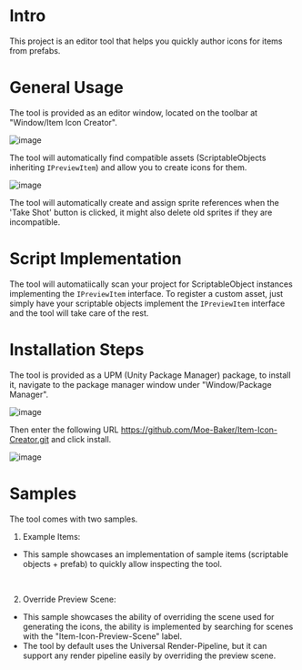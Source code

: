 # Intro
This project is an editor tool that helps you quickly author icons for items from prefabs.

# General Usage
The tool is provided as an editor window, located on the toolbar at "Window/Item Icon Creator".

![image](https://github.com/user-attachments/assets/b155e911-2125-4319-89d5-b011baf30c16)

The tool will automatically find compatible assets (ScriptableObjects inheriting `IPreviewItem`) and allow you to create icons for them.

![image](https://github.com/user-attachments/assets/f9c6feae-28fd-4db4-aca3-7385d964e71a)

The tool will automatically create and assign sprite references when the 'Take Shot' button is clicked, it might also delete old sprites if they are incompatible. 

# Script Implementation

The tool will automatiically scan your project for ScriptableObject instances implementing the `IPreviewItem` interface.
To register a custom asset, just simply have your scriptable objects implement the `IPreviewItem` interface and the tool will take care of the rest.

# Installation Steps

The tool is provided as a UPM (Unity Package Manager) package, to install it, navigate to the package manager window under "Window/Package Manager".

![image](https://github.com/user-attachments/assets/fa92bfeb-38bc-420c-b781-43982ccf6544)

Then enter the following URL https://github.com/Moe-Baker/Item-Icon-Creator.git and click install.

![image](https://github.com/user-attachments/assets/fe44d895-1abc-4c3a-b251-85decd827c67)

# Samples

The tool comes with two samples.

1. Example Items:
- This sample showcases an implementation of sample items (scriptable objects + prefab) to quickly allow inspecting the tool.

<br/>

2. Override Preview Scene:
- This sample showcases the ability of overriding the scene used for generating the icons, the ability is implemented by searching for scenes with the "Item-Icon-Preview-Scene" label.
- The tool by default uses the Universal Render-Pipeline, but it can support any render pipeline easily by overriding the preview scene.
